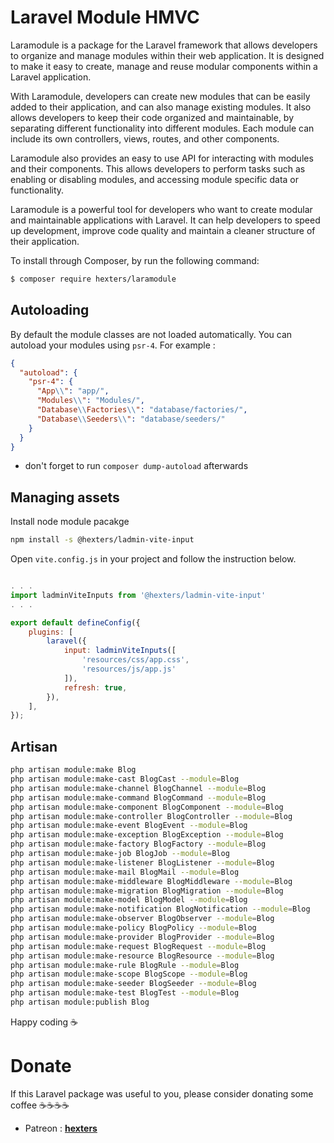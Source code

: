 # Laravel Module HMVC

Laramodule is a package for the Laravel framework that allows developers to organize and manage modules within their web application. It is designed to make it easy to create, manage and reuse modular components within a Laravel application.

With Laramodule, developers can create new modules that can be easily added to their application, and can also manage existing modules. It also allows developers to keep their code organized and maintainable, by separating different functionality into different modules. Each module can include its own controllers, views, routes, and other components.

Laramodule also provides an easy to use API for interacting with modules and their components. This allows developers to perform tasks such as enabling or disabling modules, and accessing module specific data or functionality.

Laramodule is a powerful tool for developers who want to create modular and maintainable applications with Laravel. It can help developers to speed up development, improve code quality and maintain a cleaner structure of their application.

To install through Composer, by run the following command:

```bash
$ composer require hexters/laramodule
```


## Autoloading
By default the module classes are not loaded automatically. You can autoload your modules using `psr-4`. For example :
```json
{
  "autoload": {
    "psr-4": {
      "App\\": "app/",
      "Modules\\": "Modules/",
      "Database\\Factories\\": "database/factories/",
      "Database\\Seeders\\": "database/seeders/"
    }
  }
}
```
* don't forget to run `composer dump-autoload` afterwards

## Managing assets

Install node module pacakge
```bash
npm install -s @hexters/ladmin-vite-input
```

Open `vite.config.js` in your project and follow the instruction below.

```js

. . . 
import ladminViteInputs from '@hexters/ladmin-vite-input'
. . .

export default defineConfig({
    plugins: [
        laravel({
            input: ladminViteInputs([
                'resources/css/app.css',
                'resources/js/app.js'
            ]),
            refresh: true,
        }),
    ],
});


```


## Artisan
```bash
php artisan module:make Blog
php artisan module:make-cast BlogCast --module=Blog
php artisan module:make-channel BlogChannel --module=Blog
php artisan module:make-command BlogCommand --module=Blog
php artisan module:make-component BlogComponent --module=Blog
php artisan module:make-controller BlogController --module=Blog
php artisan module:make-event BlogEvent --module=Blog
php artisan module:make-exception BlogException --module=Blog
php artisan module:make-factory BlogFactory --module=Blog
php artisan module:make-job BlogJob --module=Blog
php artisan module:make-listener BlogListener --module=Blog
php artisan module:make-mail BlogMail --module=Blog
php artisan module:make-middleware BlogMiddleware --module=Blog
php artisan module:make-migration BlogMigration --module=Blog
php artisan module:make-model BlogModel --module=Blog
php artisan module:make-notification BlogNotification --module=Blog
php artisan module:make-observer BlogObserver --module=Blog
php artisan module:make-policy BlogPolicy --module=Blog
php artisan module:make-provider BlogProvider --module=Blog
php artisan module:make-request BlogRequest --module=Blog
php artisan module:make-resource BlogResource --module=Blog
php artisan module:make-rule BlogRule --module=Blog
php artisan module:make-scope BlogScope --module=Blog
php artisan module:make-seeder BlogSeeder --module=Blog
php artisan module:make-test BlogTest --module=Blog
php artisan module:publish Blog
```

Happy coding ☕

# Donate
If this Laravel package was useful to you, please consider donating some coffee ☕☕☕☕

- Patreon : [**hexters**](https://www.patreon.com/hexters)
